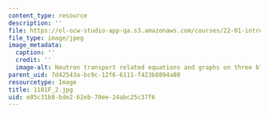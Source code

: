 ```yaml
---
content_type: resource
description: ''
file: https://ol-ocw-studio-app-qa.s3.amazonaws.com/courses/22-01-introduction-to-nuclear-engineering-and-ionizing-radiation-fall-2016/e85c31b8bde262eb70ee24abc25c37f6_1101F_2.jpg
file_type: image/jpeg
image_metadata:
  caption: ''
  credit: ''
  image-alt: Neutron transport related equations and graphs on three blackboards.
parent_uid: 7d42543a-bc9c-12f6-6111-f423b8894a80
resourcetype: Image
title: 1101F_2.jpg
uid: e85c31b8-bde2-62eb-70ee-24abc25c37f6
---
```

